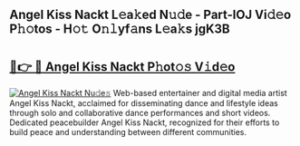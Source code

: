 ## Angel Kiss Nackt L𝚎a𝚔ed N𝚞𝚍e - Part-lOJ Vi𝚍𝚎o P𝚑𝚘tos - H𝚘𝚝 O𝚗𝚕yf𝚊ns L𝚎a𝚔s jgK3B

# <h2><a href="http://kfbtjh.oniu.top/?m=Angel+Kiss+Nackt">🔗👉 🔴 Angel Kiss Nackt P𝚑ot𝚘𝚜 V𝚒d𝚎o</a></h2>

[![Angel Kiss Nackt Nu𝚍e𝚜](https://i.imgur.com/0qMVB7G.gif)](http://kfbtjh.oniu.top/?m=Angel+Kiss+Nackt)
Web-based entertainer and digital media artist Angel Kiss Nackt, acclaimed for disseminating dance and lifestyle ideas through solo and collaborative dance performances and short videos. Dedicated peacebuilder Angel Kiss Nackt, recognized for their efforts to build peace and understanding between different communities.  
